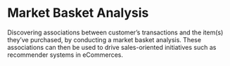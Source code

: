 # Market Basket Analysis
Discovering associations between customer’s transactions and the item(s) they’ve purchased, by conducting a market basket analysis. These associations can then be used to drive sales-oriented initiatives such as recommender systems in eCommerces.
